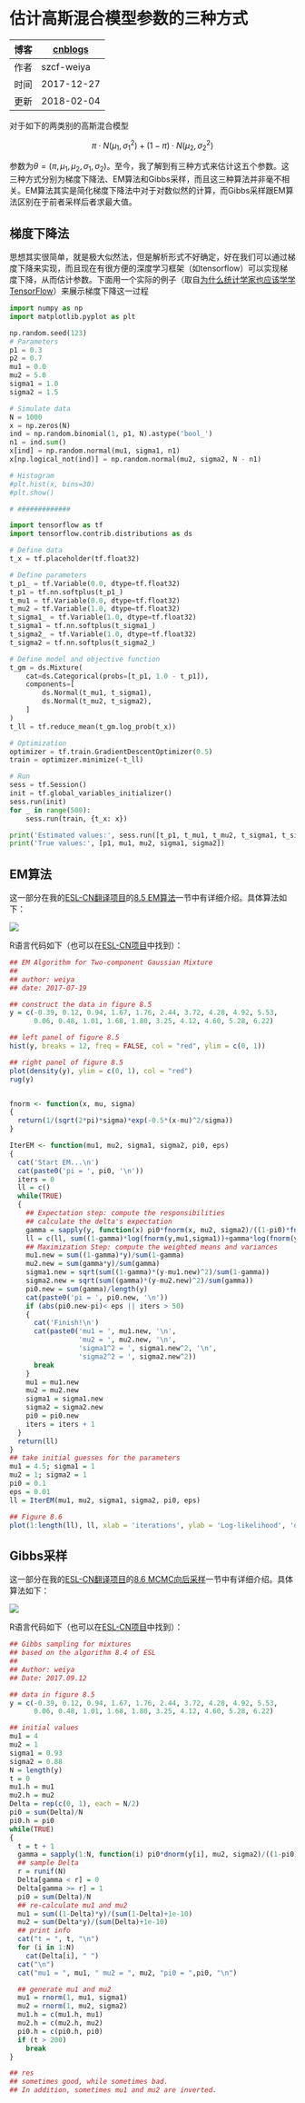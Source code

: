 # 估计高斯混合模型参数的三种方式

| 博客   | [cnblogs](http://www.cnblogs.com/szcf715/p/8127416.html) |
| ---- | ---------------------------------------- |
| 作者   | szcf-weiya                               |
| 时间   | 2017-12-27                               |
|更新| 2018-02-04|

对于如下的两类别的高斯混合模型

$$
\pi\cdot N(\mu_1,\sigma_1^2)+(1-\pi)\cdot N(\mu_2,\sigma_2^2)
$$

参数为$\theta = (\pi, \mu_1,\mu_2,\sigma_1,\sigma_2)$。至今，我了解到有三种方式来估计这五个参数。这三种方式分别为梯度下降法、EM算法和Gibbs采样，而且这三种算法并非毫不相关。EM算法其实是简化梯度下降法中对于对数似然的计算，而Gibbs采样跟EM算法区别在于前者采样后者求最大值。

## 梯度下降法

思想其实很简单，就是极大似然法，但是解析形式不好确定，好在我们可以通过梯度下降来实现，而且现在有很方便的深度学习框架（如tensorflow）可以实现梯度下降，从而估计参数。下面用一个实际的例子（取自[为什么统计学家也应该学学 TensorFlow](https://cosx.org/2017/08/tensorflow-for-statisticians/)）来展示梯度下降这一过程

```python
import numpy as np
import matplotlib.pyplot as plt

np.random.seed(123)
# Parameters
p1 = 0.3
p2 = 0.7
mu1 = 0.0
mu2 = 5.0
sigma1 = 1.0
sigma2 = 1.5

# Simulate data
N = 1000
x = np.zeros(N)
ind = np.random.binomial(1, p1, N).astype('bool_')
n1 = ind.sum()
x[ind] = np.random.normal(mu1, sigma1, n1)
x[np.logical_not(ind)] = np.random.normal(mu2, sigma2, N - n1)

# Histogram
#plt.hist(x, bins=30)
#plt.show()

# #############

import tensorflow as tf
import tensorflow.contrib.distributions as ds

# Define data
t_x = tf.placeholder(tf.float32)

# Define parameters
t_p1_ = tf.Variable(0.0, dtype=tf.float32)
t_p1 = tf.nn.softplus(t_p1_)
t_mu1 = tf.Variable(0.0, dtype=tf.float32)
t_mu2 = tf.Variable(1.0, dtype=tf.float32)
t_sigma1_ = tf.Variable(1.0, dtype=tf.float32)
t_sigma1 = tf.nn.softplus(t_sigma1_)
t_sigma2_ = tf.Variable(1.0, dtype=tf.float32)
t_sigma2 = tf.nn.softplus(t_sigma2_)

# Define model and objective function
t_gm = ds.Mixture(
    cat=ds.Categorical(probs=[t_p1, 1.0 - t_p1]),
    components=[
        ds.Normal(t_mu1, t_sigma1),
        ds.Normal(t_mu2, t_sigma2),
    ]
)
t_ll = tf.reduce_mean(t_gm.log_prob(t_x))

# Optimization
optimizer = tf.train.GradientDescentOptimizer(0.5)
train = optimizer.minimize(-t_ll)

# Run
sess = tf.Session()
init = tf.global_variables_initializer()
sess.run(init)
for _ in range(500):
    sess.run(train, {t_x: x})

print('Estimated values:', sess.run([t_p1, t_mu1, t_mu2, t_sigma1, t_sigma2]))
print('True values:', [p1, mu1, mu2, sigma1, sigma2])
```


## EM算法

这一部分在我的[ESL-CN翻译项目](https://esl.hohoweiya.xyz/)的[8.5 EM算法](https://esl.hohoweiya.xyz/08%20Model%20Inference%20and%20Averaging/8.5%20The%20EM%20Algorithm/index.html)一节中有详细介绍。具体算法如下：

![](http://images2017.cnblogs.com/blog/953584/201712/953584-20171227194006363-115445559.png)

R语言代码如下（也可以在[ESL-CN项目](https://github.com/szcf-weiya/ESL-CN/blob/master/code/EM/em.R)中找到）：

```R
## EM Algorithm for Two-component Gaussian Mixture
##
## author: weiya
## date: 2017-07-19

## construct the data in figure 8.5
y = c(-0.39, 0.12, 0.94, 1.67, 1.76, 2.44, 3.72, 4.28, 4.92, 5.53,
      0.06, 0.48, 1.01, 1.68, 1.80, 3.25, 4.12, 4.60, 5.28, 6.22)

## left panel of figure 8.5
hist(y, breaks = 12, freq = FALSE, col = "red", ylim = c(0, 1))

## right panel of figure 8.5
plot(density(y), ylim = c(0, 1), col = "red")
rug(y)


fnorm <- function(x, mu, sigma)
{
  return(1/(sqrt(2*pi)*sigma)*exp(-0.5*(x-mu)^2/sigma))
}

IterEM <- function(mu1, mu2, sigma1, sigma2, pi0, eps)
{
  cat('Start EM...\n')
  cat(paste0('pi = ', pi0, '\n'))
  iters = 0
  ll = c()
  while(TRUE)
  {
    ## Expectation step: compute the responsibilities
    ## calculate the delta's expectation
    gamma = sapply(y, function(x) pi0*fnorm(x, mu2, sigma2)/((1-pi0)*fnorm(x, mu1, sigma1) + pi0*fnorm(x, mu2, sigma2)))
    ll = c(ll, sum((1-gamma)*log(fnorm(y,mu1,sigma1))+gamma*log(fnorm(y, mu2, sigma2))+(1-gamma)*log(1-pi0)+gamma*log(pi0)))
    ## Maximization Step: compute the weighted means and variances
    mu1.new = sum((1-gamma)*y)/sum(1-gamma)
    mu2.new = sum(gamma*y)/sum(gamma)
    sigma1.new = sqrt(sum((1-gamma)*(y-mu1.new)^2)/sum(1-gamma))
    sigma2.new = sqrt(sum((gamma)*(y-mu2.new)^2)/sum(gamma))
    pi0.new = sum(gamma)/length(y)
    cat(paste0('pi = ', pi0.new, '\n'))
    if (abs(pi0.new-pi)< eps || iters > 50)
    {
      cat('Finish!\n')
      cat(paste0('mu1 = ', mu1.new, '\n',
                 'mu2 = ', mu2.new, '\n',
                 'sigma1^2 = ', sigma1.new^2, '\n',
                 'sigma2^2 = ', sigma2.new^2))
      break
    }
    mu1 = mu1.new
    mu2 = mu2.new
    sigma1 = sigma1.new
    sigma2 = sigma2.new
    pi0 = pi0.new
    iters = iters + 1
  }
  return(ll)
}
## take initial guesses for the parameters
mu1 = 4.5; sigma1 = 1
mu2 = 1; sigma2 = 1
pi0 = 0.1
eps = 0.01
ll = IterEM(mu1, mu2, sigma1, sigma2, pi0, eps)

## Figure 8.6
plot(1:length(ll), ll, xlab = 'iterations', ylab = 'Log-likelihood', 'o')
```

## Gibbs采样

这一部分在我的[ESL-CN翻译项目](https://esl.hohoweiya.xyz/)的[8.6 MCMC向后采样](https://esl.hohoweiya.xyz/08%20Model%20Inference%20and%20Averaging/8.6%20MCMC%20for%20Sampling%20from%20the%20Posterior/index.html)一节中有详细介绍。具体算法如下：

![](http://images2017.cnblogs.com/blog/953584/201712/953584-20171227194225300-1574126579.png)

R语言代码如下（也可以在[ESL-CN项目](https://github.com/szcf-weiya/ESL-CN/blob/master/code/Gibbs/gibbs.R)中找到）：

```R
## Gibbs sampling for mixtures
## based on the algorithm 8.4 of ESL
##
## Author: weiya
## Date: 2017.09.12

## data in figure 8.5
y = c(-0.39, 0.12, 0.94, 1.67, 1.76, 2.44, 3.72, 4.28, 4.92, 5.53,
      0.06, 0.48, 1.01, 1.68, 1.80, 3.25, 4.12, 4.60, 5.28, 6.22)

## initial values
mu1 = 4
mu2 = 1
sigma1 = 0.93
sigma2 = 0.88
N = length(y)
t = 0
mu1.h = mu1
mu2.h = mu2
Delta = rep(c(0, 1), each = N/2)
pi0 = sum(Delta)/N
pi0.h = pi0
while(TRUE)
{
  t = t + 1
  gamma = sapply(1:N, function(i) pi0*dnorm(y[i], mu2, sigma2)/((1-pi0)*dnorm(y[i], mu1, sigma1)+pi0*dnorm(y[i], mu2, sigma2)))
  ## sample Delta
  r = runif(N)
  Delta[gamma < r] = 0
  Delta[gamma >= r] = 1
  pi0 = sum(Delta)/N
  ## re-calculate mu1 and mu2
  mu1 = sum((1-Delta)*y)/(sum(1-Delta)+1e-10)
  mu2 = sum(Delta*y)/(sum(Delta)+1e-10)
  ## print info
  cat("t = ", t, "\n")
  for (i in 1:N)
    cat(Delta[i], " ")
  cat("\n")
  cat("mu1 = ", mu1, " mu2 = ", mu2, "pi0 = ",pi0, "\n")

  ## generate mu1 and mu2
  mu1 = rnorm(1, mu1, sigma1)
  mu2 = rnorm(1, mu2, sigma2)
  mu1.h = c(mu1.h, mu1)
  mu2.h = c(mu2.h, mu2)
  pi0.h = c(pi0.h, pi0)
  if (t > 200)
    break
}

## res
## sometimes good, while sometimes bad.
## In addition, sometimes mu1 and mu2 are inverted.
```
